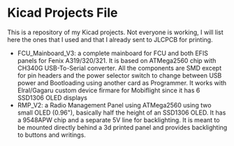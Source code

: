 # Kicad Projects File

This is a repository of my Kicad projects. Not everyone is working, I will list here the ones that I used and that I already sent to JLCPCB for printing.

* FCU_Mainboard_V3: a complete mainboard for FCU and both EFIS panels for Fenix A319/320/321. It is based on ATMega2560 chip with CH340G USB-To-Serial converter. All the components are SMD except for pin headers and the power selector switch to change between USB power and Bootloading using another card as Programmer. It works with Elral/Gagaru custom device firmare for Mobiflight since it has 6 SSD1306 OLED displays
* RMP_V2: a Radio Management Panel using ATMega2560 using two small OLED (0.96"), basically half the height of an SSD1306 OLED. It has a 9548APW chip and a separate 5V line for backlighting. It is meant to be mounted directly behind a 3d printed panel and provides backlighting to buttons and writings.